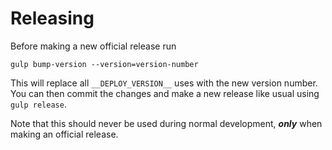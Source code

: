 # Releasing
Before making a new official release run

```
gulp bump-version --version=version-number
```

This will replace all `__DEPLOY_VERSION__` uses with the new version number.
You can then commit the changes and make a new release like usual using `gulp release`.

Note that this should never be used during normal development, **_only_** when making an official release.
